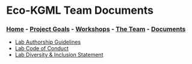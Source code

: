 # Eco-KGML Team Documents

### [Home](eco-kgml.github.io) - [Project Goals](https://eco-kgml.github.io/projectgoals) - [Workshops](https://eco-kgml.github.io/workshops) - [The Team](https://eco-kgml.github.io/team) - [Documents](https://eco-kgml.github.io/documents)

* [Lab Authorship Guidelines](https://github.com/eco-kgml/Eco-KGML-Documents/blob/master/docs/Authorship_Guidelines.md)
* [Lab Code of Conduct](https://github.com/eco-kgml/Eco-KGML-Documents/blob/master/docs/LabCodeOfConduct_25Sep20.md)
* [Lab Diversity & Inclusion Statement](https://github.com/eco-kgml/Eco-KGML-Documents/blob/master/docs/LabInclusionDiversityStatement_16Dec20.md)
